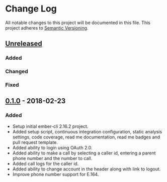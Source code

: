 # Change Log
All notable changes to this project will be documented in this file.
This project adheres to [Semantic Versioning](http://semver.org/).

## [Unreleased]
### Added

### Changed

### Fixed


## [0.1.0] - 2018-02-23
### Added
- Setup initial ember-cli 2.16.2 project.
- Added setup script, continuous integration configuration, static analysis settings, code coverage, read me documentation, read me badges and pull request template.
- Added ability to login using OAuth 2.0.
- Added ability to make a call by selecting a caller id, entering a parent phone number and the number to call.
- Added call logs for the caller id.
- Added ability to change account in the header along with link to logout.
- Improve phone number support for E.164.


[Unreleased]: https://github.com/Omnigage/voice-example-emberjs/compare/0.1.0...HEAD
[0.1.0]: https://github.com/Omnigage/voice-example-emberjs/releases/tag/0.1.0
